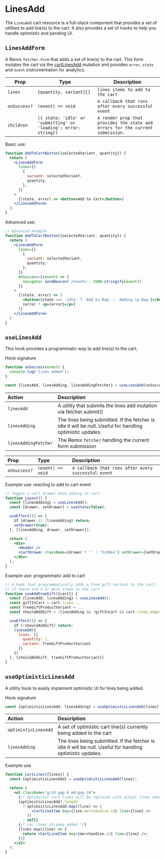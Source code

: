 # LinesAdd

The `LinesAdd` cart resource is a full-stack component that provides a set of utilities to add line(s) to the cart. It also provides a set of hooks to help you handle optimistic and pending UI.

## `LinesAddForm`

A Remix `fetcher.Form` that adds a set of line(s) to the cart. This form mutates the cart via the [cartLinesAdd](https://shopify.dev/api/storefront/2022-10/mutations/cartLinesAdd) mutation and provides
`error`, `state` and `event` instrumentation for analytics.

| Prop         | Type                                                             | Description                                                                    |
| ------------ | ---------------------------------------------------------------- | ------------------------------------------------------------------------------ |
| `lines`      | `{quantity, variant}[]`                                          | `lines items to add to the cart`                                               |
| `onSuccess?` | `(event) => void`                                                | `A callback that runs after every successful event`                            |
| `children`   | `({ state: 'idle' or 'submitting' or 'loading'; error: string})` | `A render prop that provides the state and errors for the current submission.` |

Basic use:

```jsx
function AddToCartButton({selectedVariant, quantity}) {
  return (
    <LinesAddForm
      lines={[
        {
          variant: selectedVariant,
          quantity,
        },
      ]}
    >
      {(state, error) => <button>Add to Cart</button>}
    </LinesAddForm>
  );
}
```

Advanced use:

```jsx
// Advanced example
function AddToCartButton({selectedVariant, quantity}) {
  return (
    <LinesAddForm
      lines={[
        {
          variant: selectedVariant,
          quantity,
        },
      ]}
      onSuccess={(event) => {
        navigator.sendBeacon('/events', JSON.stringify(event))
      }}
    >
      {(state, error) => (
        <button>{state === 'idle' ? 'Add to Bag' : 'Adding to Bag'}</button>
        {error ? <p>{error}</p>}
      )}
    </LinesAddForm>
  )
}
```

## `useLinesAdd`

This hook provides a programmatic way to add line(s) to the cart;

Hook signature

```jsx
function onSuccess(event) {
  console.log('lines added');
}

const {linesAdd, linesAdding, linesAddingFetcher} = useLinesAdd(onSuccess);
```

| Action               | Description                                                                                                |
| :------------------- | :--------------------------------------------------------------------------------------------------------- |
| `linesAdd`           | A utility that submits the lines add mutation via fetcher.submit()                                         |
| `linesAdding`        | The lines being submitted. If the fetcher is idle it will be null. Useful for handling optimistic updates. |
| `linesAddingFetcher` | The Remix `fetcher` handling the current form submission                                                   |

| Prop         | Type              | Description                                         |
| :----------- | :---------------- | :-------------------------------------------------- |
| `onSuccess?` | `(event) => void` | `A callback that runs after every successful event` |

Example use: reacting to add to cart event

```jsx
// Toggle a cart drawer when adding to cart
function Layout() {
  const {linesAdding} = useLinesAdd();
  const [drawer, setDrawer] = useState(false);

  useEffect(() => {
    if (drawer || !linesAdding) return;
    setDrawer(true);
  }, [linesAdding, drawer, setDrawer]);

  return (
    <div>
      <Header />
      <CartDrawer className={drawer ? '' : 'hidden'} setDrawer={setDrawer} />
    </div>
  );
}
```

Example use: programmatic add to cart

```jsx
// A hook that programmatically adds a free gift variant to the cart,
// if there are 3 or more items in the cart
function useAddFreeGift({cart}) {
  const {linesAdd, linesAdding} = useLinesAdd();
  const giftInCart = cart.lines...
  const freeGiftProductVariant = ...
  const shouldAddGift = !linesAdding && !giftInCart && cart.lines.edges.length >= 3;

  useEffect(() => {
    if (!shouldAddGift) return;
    linesAdd({
      lines: [{
        quantity: 1,
        variant: freeGiftProductVariant
      }]
    })
  }, [shouldAddGift, freeGiftProductVariant])
}
```

## `useOptimisticLinesAdd`

A utility hook to easily implement optimistic UI for lines being added.

Hook signature

```jsx
const {optimisticLinesAdd, linesAdding} = useOptimisticLinesAdd(lines);
```

| Action               | Description                                                                                                |
| :------------------- | :--------------------------------------------------------------------------------------------------------- |
| `optimisticLinesAdd` | A set of optimistic cart line(s) currently being added to the cart                                         |
| `linesAdding`        | The lines being submitted. If the fetcher is idle it will be null. Useful for handling optimistic updates. |

Example use

```jsx
function CartLines({lines}) {
  const {optimisticLinesAdd} = useOptimisticLinesAdd(lines);

  return (
    <ul className="grid gap-6 md:gap-10">
      {/* Optimistic cart lines will be replaced with actual lines when ready */}
      {optimisticLinesAdd?.length
        ? optimisticLinesAdd.map((line) => (
            <CartLineItem key={line.merchandise.id} line={line} />
          ))
        : null}
      {/* car lines already added */}
      {lines.map((line) => {
        return <CartLineItem key={merchandise.id} line={line} />;
      })}
    </ul>
  );
}
```
